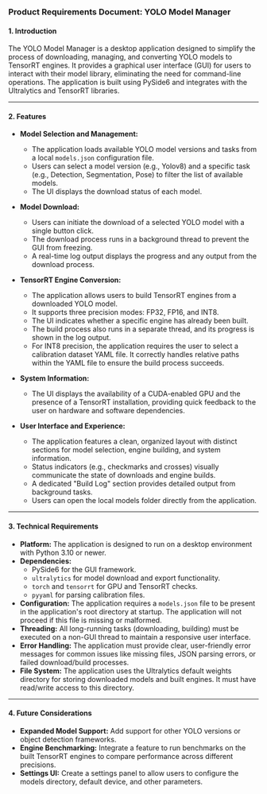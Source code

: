 ### Product Requirements Document: YOLO Model Manager

#### 1. Introduction

The YOLO Model Manager is a desktop application designed to simplify the process of downloading, managing, and converting YOLO models to TensorRT engines. It provides a graphical user interface (GUI) for users to interact with their model library, eliminating the need for command-line operations. The application is built using PySide6 and integrates with the Ultralytics and TensorRT libraries.

---

#### 2. Features

* **Model Selection and Management:**
    * The application loads available YOLO model versions and tasks from a local `models.json` configuration file.
    * Users can select a model version (e.g., Yolov8) and a specific task (e.g., Detection, Segmentation, Pose) to filter the list of available models.
    * The UI displays the download status of each model.

* **Model Download:**
    * Users can initiate the download of a selected YOLO model with a single button click.
    * The download process runs in a background thread to prevent the GUI from freezing.
    * A real-time log output displays the progress and any output from the download process.

* **TensorRT Engine Conversion:**
    * The application allows users to build TensorRT engines from a downloaded YOLO model.
    * It supports three precision modes: FP32, FP16, and INT8.
    * The UI indicates whether a specific engine has already been built.
    * The build process also runs in a separate thread, and its progress is shown in the log output.
    * For INT8 precision, the application requires the user to select a calibration dataset YAML file. It correctly handles relative paths within the YAML file to ensure the build process succeeds.

* **System Information:**
    * The UI displays the availability of a CUDA-enabled GPU and the presence of a TensorRT installation, providing quick feedback to the user on hardware and software dependencies.

* **User Interface and Experience:**
    * The application features a clean, organized layout with distinct sections for model selection, engine building, and system information.
    * Status indicators (e.g., checkmarks and crosses) visually communicate the state of downloads and engine builds.
    * A dedicated "Build Log" section provides detailed output from background tasks.
    * Users can open the local models folder directly from the application.

---

#### 3. Technical Requirements

* **Platform:** The application is designed to run on a desktop environment with Python 3.10 or newer.
* **Dependencies:**
    * PySide6 for the GUI framework.
    * `ultralytics` for model download and export functionality.
    * `torch` and `tensorrt` for GPU and TensorRT checks.
    * `pyyaml` for parsing calibration files.
* **Configuration:** The application requires a `models.json` file to be present in the application's root directory at startup. The application will not proceed if this file is missing or malformed.
* **Threading:** All long-running tasks (downloading, building) must be executed on a non-GUI thread to maintain a responsive user interface.
* **Error Handling:** The application must provide clear, user-friendly error messages for common issues like missing files, JSON parsing errors, or failed download/build processes.
* **File System:** The application uses the Ultralytics default weights directory for storing downloaded models and built engines. It must have read/write access to this directory.

---

#### 4. Future Considerations

* **Expanded Model Support:** Add support for other YOLO versions or object detection frameworks.
* **Engine Benchmarking:** Integrate a feature to run benchmarks on the built TensorRT engines to compare performance across different precisions.
* **Settings UI:** Create a settings panel to allow users to configure the models directory, default device, and other parameters.